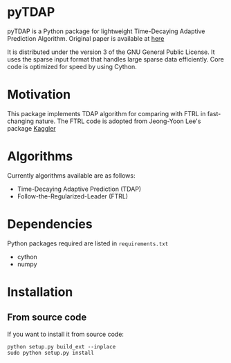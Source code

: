 # pyTDAP
pyTDAP is a Python package for lightweight Time-Decaying Adaptive Prediction Algorithm.
Original paper is available at [here](https://goo.gl/jf2Puh)

It is distributed under the version 3 of the GNU General Public License. It uses the sparse input format that handles large sparse data efficiently.  Core code is optimized for speed by using Cython.


# Motivation
This package implements TDAP algorithm for comparing with FTRL in fast-changing nature.
The FTRL code is adopted from Jeong-Yoon Lee's package [Kaggler](https://github.com/jeongyoonlee/Kaggler)


# Algorithms
Currently algorithms available are as follows:
* Time-Decaying Adaptive Prediction (TDAP)
* Follow-the-Regularized-Leader (FTRL)


# Dependencies
Python packages required are listed in `requirements.txt`
* cython
* numpy


# Installation
## From source code
If you want to install it from source code:
```
python setup.py build_ext --inplace
sudo python setup.py install
```
